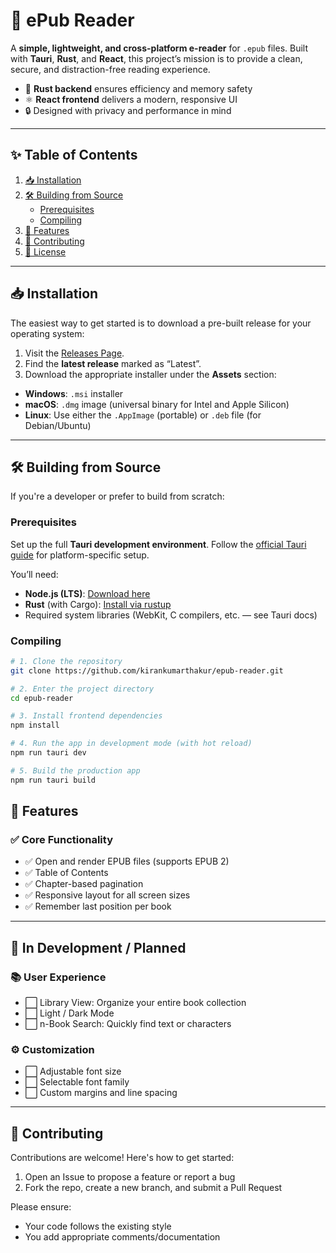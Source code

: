 # 📖 ePub Reader

A **simple, lightweight, and cross-platform e-reader** for `.epub` files. Built with **Tauri**, **Rust**, and **React**, this project’s mission is to provide a clean, secure, and distraction-free reading experience.

- 🦀 **Rust backend** ensures efficiency and memory safety  
- ⚛️ **React frontend** delivers a modern, responsive UI  
- 🔒 Designed with privacy and performance in mind  

---

## ✨ Table of Contents

1. [📥 Installation](#-installation)  
2. [🛠️ Building from Source](#️-building-from-source)  
   - [Prerequisites](#prerequisites)  
   - [Compiling](#compiling)  
3. [🚀 Features](#-features)  
4. [🤝 Contributing](#-contributing)  
5. [📜 License](#-license)

---

## 📥 Installation

The easiest way to get started is to download a pre-built release for your operating system:

1. Visit the [Releases Page](https://github.com/kirankumarthakur/epub-reader/releases).
2. Find the **latest release** marked as “Latest”.
3. Download the appropriate installer under the **Assets** section:

- **Windows**: `.msi` installer  
- **macOS**: `.dmg` image (universal binary for Intel and Apple Silicon)  
- **Linux**: Use either the `.AppImage` (portable) or `.deb` file (for Debian/Ubuntu)

---

## 🛠️ Building from Source

If you're a developer or prefer to build from scratch:

### Prerequisites

Set up the full **Tauri development environment**. Follow the [official Tauri guide](https://tauri.app/v1/guides/getting-started/prerequisites) for platform-specific setup.

You’ll need:

- **Node.js (LTS)**: [Download here](https://nodejs.org/)  
- **Rust** (with Cargo): [Install via rustup](https://rustup.rs/)  
- Required system libraries (WebKit, C compilers, etc. — see Tauri docs)

### Compiling

```bash
# 1. Clone the repository
git clone https://github.com/kirankumarthakur/epub-reader.git

# 2. Enter the project directory
cd epub-reader

# 3. Install frontend dependencies
npm install

# 4. Run the app in development mode (with hot reload)
npm run tauri dev

# 5. Build the production app
npm run tauri build
```

## 🚀 Features

### ✅ Core Functionality

- ✅ Open and render EPUB files (supports EPUB 2)
- ✅ Table of Contents
- ✅ Chapter-based pagination
- ✅ Responsive layout for all screen sizes
- ✅ Remember last position per book

---

## 🧪 In Development / Planned

### 📚 User Experience

- ⬜ Library View: Organize your entire book collection
- ⬜ Light / Dark Mode
- ⬜ n-Book Search: Quickly find text or characters

### ⚙️ Customization

- ⬜ Adjustable font size
- ⬜ Selectable font family
- ⬜ Custom margins and line spacing

---

## 🤝 Contributing

Contributions are welcome! Here's how to get started:

1. Open an Issue to propose a feature or report a bug  
2. Fork the repo, create a new branch, and submit a Pull Request

Please ensure:
- Your code follows the existing style  
- You add appropriate comments/documentation  
